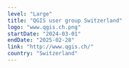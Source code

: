 ```yaml
---
level: "Large"
title: "QGIS user group Switzerland"
logo: "www.qgis.ch.png"
startDate: "2024-03-01"
endDate: "2025-02-28"
link: "http://www.qgis.ch/"
country: "Switzerland"
---
```

